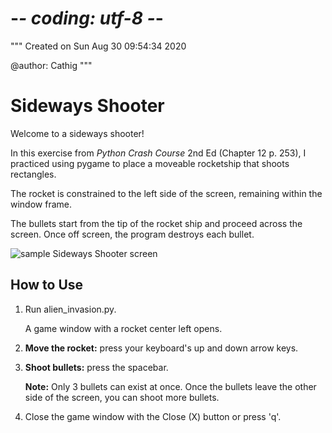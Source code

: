 # -*- coding: utf-8 -*-
"""
Created on Sun Aug 30 09:54:34 2020

@author: Cathig
"""
# Sideways Shooter
Welcome to a sideways shooter!

In this exercise from _Python Crash Course_ 2nd Ed (Chapter 12 p. 253), I practiced using pygame to place a moveable rocketship that shoots rectangles.

The rocket is constrained to the left side of the screen, remaining within the window frame.

The bullets start from the tip of the rocket ship and proceed across the screen. Once off screen, the program destroys each bullet.

![sample Sideways Shooter screen](/images/sampleScreen.JPG)

## How to Use
1. Run alien_invasion.py.

   A game window with a rocket center left opens.

2. __Move the rocket:__ press your keyboard's up and down arrow keys.

3. __Shoot bullets:__ press the spacebar.

   __Note:__ Only 3 bullets can exist at once. Once the bullets leave the other side of the screen, you can shoot more bullets.

4. Close the game window with the Close (X) button or press 'q'.
